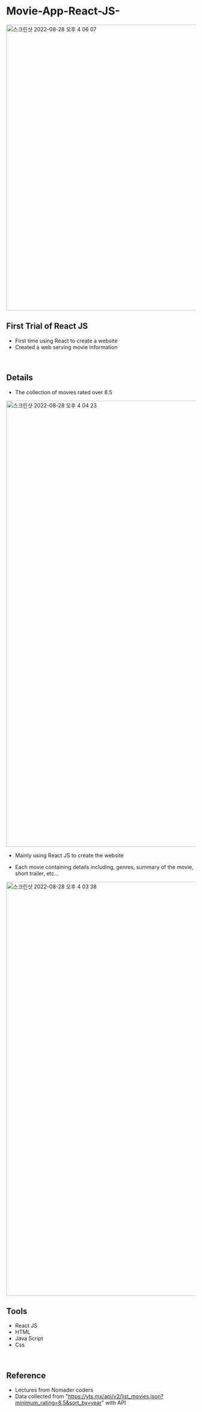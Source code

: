# Movie-App-React-JS-
<img width="760" alt="스크린샷 2022-08-28 오후 4 06 07" src="https://user-images.githubusercontent.com/97433988/187061963-5f685619-dd8c-440d-9bb5-dc4522d071d0.png">
<br />

## First Trial of React JS
- First time using React to create a website
- Created a web serving movie information
<br />

## Details
- The collection of movies rated over 8.5
<img width="1186" alt="스크린샷 2022-08-28 오후 4 04 23" src="https://user-images.githubusercontent.com/97433988/187061905-d6cb6f72-ccae-4a32-a126-a3fa3787bc51.png">
<p></p>

- Mainly using React JS to create the website

- Each movie containing details including, genres, summary of the movie, short trailer, etc...
<img width="1100" alt="스크린샷 2022-08-28 오후 4 03 38" src="https://user-images.githubusercontent.com/97433988/187061880-bc48a38f-bed6-4b53-a27c-05f91ab66c95.png">
<br />

## Tools
- React JS
- HTML
- Java Script
- Css
<br />

## Reference
- Lectures from Nomader coders
- Data collected from "https://yts.mx/api/v2/list_movies.json?minimum_rating=8.5&sort_by=year" with API
